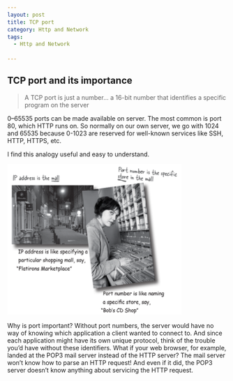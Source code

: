 ```yaml
---
layout: post
title: TCP port
category: Http and Network
tags:
  - Http and Network
  
---
```


## TCP port and its importance
>A TCP port is just a number... a 16-bit number that identifies a specific
program on the server

0–65535 ports can be made available on server. The most common is
port 80, which HTTP runs on. So normally on our own server,
we go with 1024 and 65535 because 0-1023 are reserved for well-known 
services like SSH, HTTP, HTTPS, etc.

I find this analogy useful and easy to understand.

<img src="/assets/images/posts/http/network1.png" title="제목" alt="아무거나" width="400"/>

Why is port important? Without port numbers, the server would have no way of knowing which
application a client wanted to connect to. And since each application might
have its own unique protocol, think of the trouble you’d have without these
identifiers. What if your web browser, for example, landed at the POP3 mail
server instead of the HTTP server? The mail server won’t know how to
parse an HTTP request! And even if it did, the POP3 server doesn’t know
anything about servicing the HTTP request.










